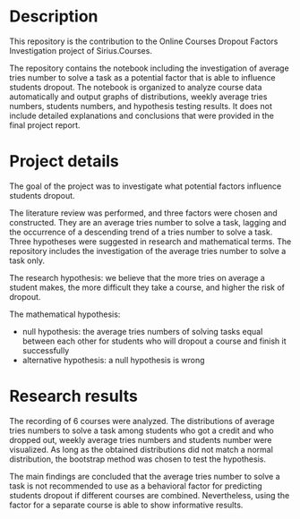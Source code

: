 # Description
This repository is the contribution to the Online Courses Dropout Factors Investigation project of Sirius.Courses.

The repository contains the notebook including the investigation of average tries number to solve a task as a potential factor that is able to influence students dropout. The notebook is organized to analyze course data automatically and output graphs of distributions, weekly average tries numbers, students numbers, and hypothesis testing results. It does not include detailed explanations and conclusions that were provided in the final project report.

# Project details
The goal of the project was to investigate what potential factors influence students dropout.

The literature review was performed, and three factors were chosen and constructed. They are an average tries number to solve a task, lagging and the occurrence of a descending trend of a tries number to solve a task. Three hypotheses were suggested in research and mathematical terms. The repository includes the investigation of the average tries number to solve a task only.

The research hypothesis: we believe that the more tries on average a student makes, the more difficult they take a course, and higher the risk of dropout.

The mathematical hypothesis:

- null hypothesis: the average tries numbers of solving tasks equal between each other for students who will dropout a course and finish it successfully
- alternative hypothesis: a null hypothesis is wrong   
# Research results
The recording of 6 courses were analyzed. The distributions of average tries numbers to solve a task among students who got a credit and who dropped out, weekly average tries numbers and students number were visualized. As long as the obtained distributions did not match a normal distribution, the bootstrap method was chosen to test the hypothesis.

The main findings are concluded that the average tries number to solve a task is not recommended to use as a behavioral factor for predicting students dropout if different courses are combined. Nevertheless, using the factor for a separate course is able to show informative results.
